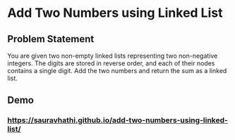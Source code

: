 # Add Two Numbers using Linked List

## Problem Statement

You are given two non-empty linked lists representing two non-negative integers. The digits are stored in reverse order, and each of their nodes contains a single digit. Add the two numbers and return the sum as a linked list.

## Demo

### https://sauravhathi.github.io/add-two-numbers-using-linked-list/